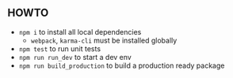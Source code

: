 ## HOWTO

* `npm i` to install all local dependencies
  * `webpack`, `karma-cli` must be installed globally
* `npm test` to run unit tests
* `npm run run_dev` to start a dev env
* `npm run build_production` to build a production ready package

